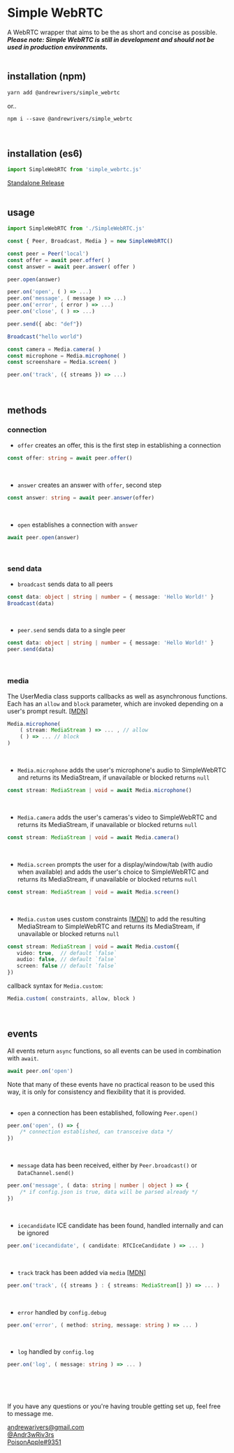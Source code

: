 # Simple WebRTC
A WebRTC wrapper that aims to be the as short and concise as possible.<br>
***Please note: Simple WebRTC is still in development and should not be used in production environments.***
<br><br>


## installation (npm)

```bash
yarn add @andrewrivers/simple_webrtc
```
or..
```
npm i --save @andrewrivers/simple_webrtc
```
<br>


## installation (es6)
```js
import SimpleWebRTC from 'simple_webrtc.js'
```
[Standalone Release](https://github.com/Andr3wRiv3rs/simple_webrtc/releases/tag/0.3.0)
<br><br>


## usage
```ts
import SimpleWebRTC from './SimpleWebRTC.js'

const { Peer, Broadcast, Media } = new SimpleWebRTC()

const peer = Peer('local')
const offer = await peer.offer( )
const answer = await peer.answer( offer )

peer.open(answer)

peer.on('open', ( ) => ...)
peer.on('message', ( message ) => ...)
peer.on('error', ( error ) => ...)
peer.on('close', ( ) => ...)

peer.send({ abc: "def"})

Broadcast("hello world")

const camera = Media.camera( )
const microphone = Media.microphone( )
const screenshare = Media.screen( )

peer.on('track', ({ streams }) => ...)

```
<br>

## methods


### connection

* `offer` creates an offer, this is the first step in establishing a connection
```ts
const offer: string = await peer.offer()
```
<br>

* `answer` creates an answer with `offer`, second step
```ts
const answer: string = await peer.answer(offer)
```
<br>

* `open` establishes a connection with `answer`
```ts
await peer.open(answer)
```
<br>


### send data

* `broadcast` sends data to all peers
```ts
const data: object | string | number = { message: 'Hello World!' }
Broadcast(data)
```
<br>

* `peer.send` sends data to a single peer
```ts
const data: object | string | number = { message: 'Hello World!' }
peer.send(data)
```
<br>


### media

The UserMedia class supports callbacks as well as asynchronous functions. Each has an `allow` and `block` parameter, which are invoked depending on a user's prompt result. [[MDN]](https://developer.mozilla.org/en-US/docs/Web/API/MediaDevices/getUserMedia) 

```ts
Media.microphone( 
    ( stream: MediaStream ) => ... , // allow
    ( ) => ... // block
)
```
<br>


* `Media.microphone` adds the user's microphone's audio to SimpleWebRTC and returns its MediaStream, if unavailable or blocked returns `null`
```ts
const stream: MediaStream | void = await Media.microphone()
```
<br>


* `Media.camera` adds the user's cameras's video to SimpleWebRTC and returns its MediaStream, if unavailable or blocked returns `null`
```ts
const stream: MediaStream | void = await Media.camera()
```
<br>


* `Media.screen` prompts the user for a display/window/tab (with audio when available) and adds the user's choice to SimpleWebRTC and returns its MediaStream, if unavailable or blocked returns `null`
```ts
const stream: MediaStream | void = await Media.screen()
```
<br>

* `Media.custom` uses custom constraints [[MDN]](https://developer.mozilla.org/en-US/docs/Web/API/MediaStreamConstraints) to add the resulting MediaStream to SimpleWebRTC and returns its MediaStream, if unavailable or blocked returns `null`

```ts
const stream: MediaStream | void = await Media.custom({
   video: true,  // default `false`
   audio: false, // default `false`
   screen: false // default `false`
})
```
callback syntax for `Media.custom`:
```ts
Media.custom( constraints, allow, block )
```
<br>


## events

All events return `async` functions, so all events can be used in combination with `await`. 
```js
await peer.on('open')
```
Note that many of these events have no practical reason to be used this way, it is only for consistency and flexibility that it is provided.<br>
<br>


* `open`  a connection has been established, following `Peer.open()`
```ts
peer.on('open', () => {
    /* connection established, can transceive data */
})
```
<br>


* `message` data has been received, either by `Peer.broadcast()` or `DataChannel.send()`
```ts
peer.on('message', ( data: string | number | object ) => {
    /* if config.json is true, data will be parsed already */
})
```
<br>


* `icecandidate` ICE candidate has been found, handled internally and can be ignored
```ts
peer.on('icecandidate', ( candidate: RTCIceCandidate ) => ... )
```
<br>


* `track` track has been added via `media` [[MDN]](https://developer.mozilla.org/en-US/docs/Web/API/RTCPeerConnection/ontrack)
```ts
peer.on('track', ({ streams } : { streams: MediaStream[] }) => ... )
```
<br>


* `error` handled by `config.debug`
```ts
peer.on('error', ( method: string, message: string ) => ... )
```
<br>


* `log` handled by `config.log`
```ts
peer.on('log', ( message: string ) => ... )
```
<br>
<br>
<br>

If you have any questions or you're having trouble getting set up, feel free to message me.

[andrewarivers@gmail.com](mailto:andrewarivers@gmail.com)<br>
[@Andr3wRiv3rs](https://twitter.com/Andr3wRiv3rs)<br>
[PoisonApple#9351](andrewarivers@gmail.com)